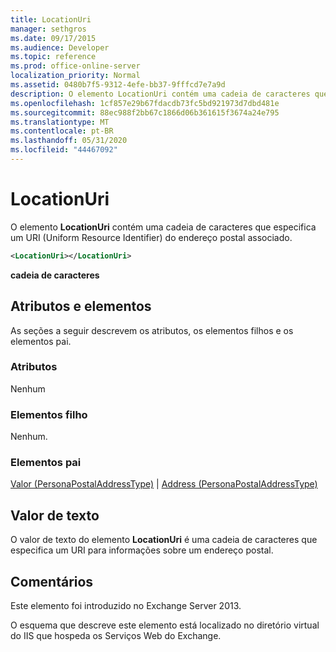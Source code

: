 ```yaml
---
title: LocationUri
manager: sethgros
ms.date: 09/17/2015
ms.audience: Developer
ms.topic: reference
ms.prod: office-online-server
localization_priority: Normal
ms.assetid: 0480b7f5-9312-4efe-bb37-9fffcd7e7a9d
description: O elemento LocationUri contém uma cadeia de caracteres que especifica um URI (Uniform Resource Identifier) do endereço postal associado.
ms.openlocfilehash: 1cf857e29b67fdacdb73fc5bd921973d7dbd481e
ms.sourcegitcommit: 88ec988f2bb67c1866d06b361615f3674a24e795
ms.translationtype: MT
ms.contentlocale: pt-BR
ms.lasthandoff: 05/31/2020
ms.locfileid: "44467092"
---
```

# <a name="locationuri"></a>LocationUri

O elemento **LocationUri** contém uma cadeia de caracteres que especifica um URI (Uniform Resource Identifier) do endereço postal associado. 
  
```XML
<LocationUri></LocationUri>
```

 **cadeia de caracteres**
## <a name="attributes-and-elements"></a>Atributos e elementos

As seções a seguir descrevem os atributos, os elementos filhos e os elementos pai.
  
### <a name="attributes"></a>Atributos

Nenhum
  
### <a name="child-elements"></a>Elementos filho

Nenhum.
  
### <a name="parent-elements"></a>Elementos pai

[Valor (PersonaPostalAddressType)](value-personapostaladdresstype.md)  |  [Address (PersonaPostalAddressType)](postaladdress-personapostaladdresstype.md)
  
## <a name="text-value"></a>Valor de texto

O valor de texto do elemento **LocationUri** é uma cadeia de caracteres que especifica um URI para informações sobre um endereço postal. 
  
## <a name="remarks"></a>Comentários

Este elemento foi introduzido no Exchange Server 2013.
  
O esquema que descreve este elemento está localizado no diretório virtual do IIS que hospeda os Serviços Web do Exchange.
  

